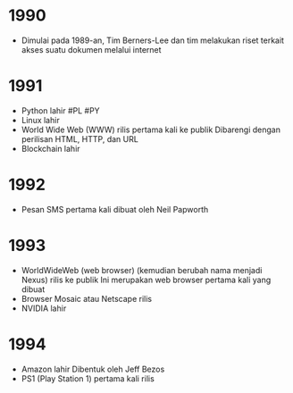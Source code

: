 # 1990 
- Dimulai pada 1989-an, Tim Berners-Lee dan tim melakukan riset terkait akses suatu dokumen melalui internet
# 1991
-  Python lahir #PL #PY
- Linux lahir
- World Wide Web (WWW) rilis pertama kali ke publik
	Dibarengi dengan perilisan HTML, HTTP, dan URL
- Blockchain lahir
# 1992
-  Pesan SMS pertama kali dibuat oleh Neil Papworth

# 1993
- WorldWideWeb (web browser) (kemudian berubah nama menjadi Nexus) rilis ke publik
	Ini merupakan web browser pertama kali yang dibuat
- Browser Mosaic atau Netscape rilis
- NVIDIA lahir
# 1994

- Amazon lahir
	Dibentuk oleh Jeff Bezos
- PS1 (Play Station 1) pertama kali rilis